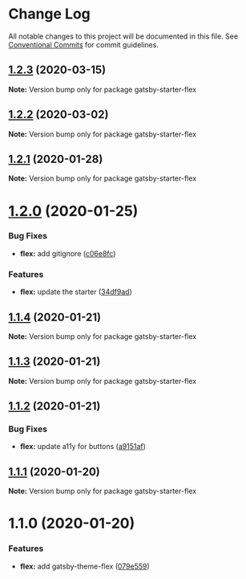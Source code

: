# Change Log

All notable changes to this project will be documented in this file.
See [Conventional Commits](https://conventionalcommits.org) for commit guidelines.

## [1.2.3](https://github.com/arshad/gatsby-starter-flex/compare/gatsby-starter-flex@1.2.2...gatsby-starter-flex@1.2.3) (2020-03-15)

**Note:** Version bump only for package gatsby-starter-flex





## [1.2.2](https://github.com/arshad/gatsby-starter-flex/compare/gatsby-starter-flex@1.2.1...gatsby-starter-flex@1.2.2) (2020-03-02)

**Note:** Version bump only for package gatsby-starter-flex





## [1.2.1](https://github.com/arshad/gatsby-starter-flex/compare/gatsby-starter-flex@1.2.0...gatsby-starter-flex@1.2.1) (2020-01-28)

**Note:** Version bump only for package gatsby-starter-flex





# [1.2.0](https://github.com/arshad/gatsby-starter-flex/compare/gatsby-starter-flex@1.1.4...gatsby-starter-flex@1.2.0) (2020-01-25)


### Bug Fixes

* **flex:** add gitignore ([c06e8fc](https://github.com/arshad/gatsby-starter-flex/commit/c06e8fcd7ea8457fddd1301d70fa26357f57053b))


### Features

* **flex:** update the starter ([34df9ad](https://github.com/arshad/gatsby-starter-flex/commit/34df9add1574ff020276f53b631a83e7c2f814b9))





## [1.1.4](https://github.com/arshad/gatsby-starter-flex/compare/gatsby-starter-flex@1.1.3...gatsby-starter-flex@1.1.4) (2020-01-21)

**Note:** Version bump only for package gatsby-starter-flex





## [1.1.3](https://github.com/arshad/gatsby-starter-flex/compare/gatsby-starter-flex@1.1.2...gatsby-starter-flex@1.1.3) (2020-01-21)

**Note:** Version bump only for package gatsby-starter-flex





## [1.1.2](https://github.com/arshad/gatsby-starter-flex/compare/gatsby-starter-flex@1.1.1...gatsby-starter-flex@1.1.2) (2020-01-21)


### Bug Fixes

* **flex:** update a11y for buttons ([a9151af](https://github.com/arshad/gatsby-starter-flex/commit/a9151af381466e5f5cc7cff14a8a08bb752235ca))





## [1.1.1](https://github.com/arshad/gatsby-starter-flex/compare/gatsby-starter-flex@1.1.0...gatsby-starter-flex@1.1.1) (2020-01-20)

**Note:** Version bump only for package gatsby-starter-flex

# 1.1.0 (2020-01-20)

### Features

- **flex:** add gatsby-theme-flex ([079e559](https://github.com/arshad/gatsby-starter-flex/commit/079e55914791f735cbbfe492dd6bb0b3d9ac12ad))
